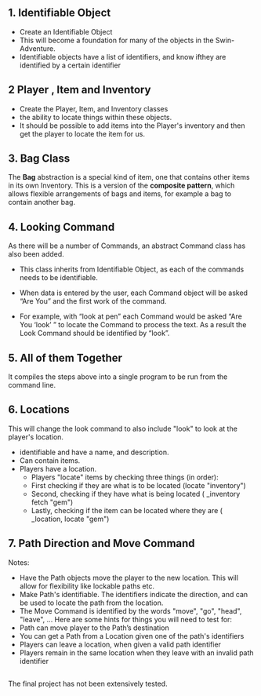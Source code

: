 ## 1. Identifiable Object

- Create an Identifiable Object 
- This will become a foundation for many of 
the objects in the Swin-Adventure.
- Identifiable objects have a list of identifiers, and know ifthey are identified by a certain identifier

## 2 Player , Item and Inventory

- Create the Player, Item, and Inventory classes 
- the ability to locate things within these objects. 
- It should be possible to add items into the Player's inventory and then get the player to locate the item for us.

## 3. Bag Class
The **Bag** abstraction is a special kind of item, one that contains other items in its own Inventory. This is a version of the **composite pattern**, which allows flexible arrangements of bags and 
items, for example a bag to contain another bag.


## 4. Looking Command

As there will be a number of Commands, an abstract Command class has also been added.

- This class inherits from Identifiable Object, as each of the commands needs to be identifiable. 
- When data is entered by the user, each Command object will be asked “Are You” and the 
first work of the command.

- For example, with “look at pen” each Command would be asked 
“Are You ‘look’ ” to locate the Command to process the text. As a result the Look Command 
should be identified by “look”.

## 5. All of them Together

It compiles the steps above into a single program to be run from the command line.

## 6. Locations

This will change the look command to also include "look" to look at the player's location.

- identifiable and have a name, and description.
- Can contain items.
- Players have a location.
    - Players "locate" items by checking three things (in order):
    - First checking if they are what is to be located (locate "inventory")
    - Second, checking if they have what is being located ( _inventory fetch "gem")
    - Lastly, checking if the item can be located where they are ( _location, locate "gem")


## 7. Path Direction and Move Command

Notes:
- Have the Path objects move the player to the new location. This will allow for flexibility 
like lockable paths etc.
- Make Path's identifiable. The identifiers indicate the direction, and can be used to locate 
the path from the location.
- The Move Command is identified by the words "move", "go", "head", "leave", ...
Here are some hints for things you will need to test for:
- Path can move player to the Path’s destination
- You can get a Path from a Location given one of the path's identifiers
- Players can leave a location, when given a valid path identifier
- Players remain in the same location when they leave with an invalid path identifier


##
The final project has not been extensively tested.
